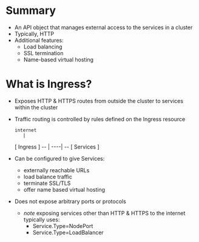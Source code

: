 # Summary
- An API object that manages external access to the services in a cluster
- Typically, HTTP
- Additional features:
    - Load balancing
    - SSL termination
    - Name-based virtual hosting
# What is Ingress?
- Exposes HTTP & HTTPS routes from outside the cluster to services within the cluster
- Traffic routing is controlled by rules defined on the Ingress resource

      internet
         |
    [ Ingress ]
   -- | ----| --
    [ Services ]
    
- Can be configured to give Services:
    - externally reachable URLs
    - load balance traffic
    - terminate SSL/TLS
    - offer name based virtual hosting
    
- Does not expose arbitrary ports or protocols
    - *note* exposing services other than HTTP & HTTPS to the internet typically uses:
        - Service.Type=NodePort
        - Service.Type=LoadBalancer
